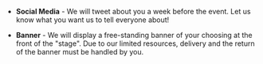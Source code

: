 *   **Social Media** - We will tweet about you a week before the event. Let us know what you want us to tell everyone about!

*   **Banner** - We will display a free-standing banner of your choosing at the front of the "stage". Due to our limited resources, delivery and the return of the banner must be handled by you.
